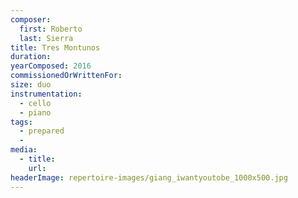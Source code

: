 ```yaml
---
composer:
  first: Roberto
  last: Sierra
title: Tres Montunos
duration:
yearComposed: 2016
commissionedOrWrittenFor:
size: duo
instrumentation:
  - cello
  - piano
tags:
  - prepared
  -
media:
  - title:
    url:
headerImage: repertoire-images/giang_iwantyoutobe_1000x500.jpg
---
```

